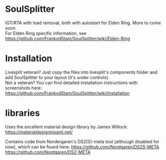 # SoulSplitter

IGT/RTA with load removal, both with autostart for Elden Ring. More to come soon.   
For Elden Ring specific information, see https://github.com/FrankvdStam/SoulSplitter/wiki/Elden-Ring


# Installation
Livesplit veteran? Just copy the files into livesplit's components folder and add SoulSplitter to your layout (it's under controls).  
Not a veteran? You can find detailed installation instructions with screenshots here: https://github.com/FrankvdStam/SoulSplitter/wiki/Installation


# libraries

Uses the excellent material design library by James Willock: https://materialdesigninxaml.net/


Contains code from Nordergaren's DS2(S)-meta tool (although disabled for now), which can be found here:
https://github.com/Nordgaren/DS2S-META
https://github.com/Nordgaren/DS2-META
